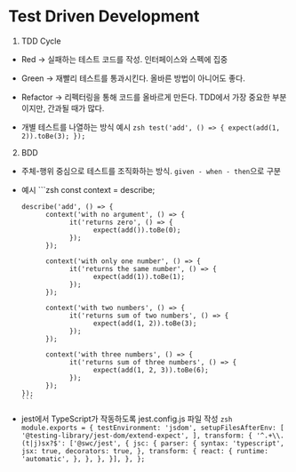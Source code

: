 # Test Driven Development

1. TDD Cycle

- Red -> 실패하는 테스트 코드를 작성.
      인터페이스와 스펙에 집중
- Green -> 재빨리 테스트를 통과시킨다.
      올바른 방법이 아니어도 좋다.
- Refactor -> 리펙터링을 통해 코드를 올바르게 만든다.
      TDD에서 가장 중요한 부분이지만, 간과될 때가 많다.

- 개별 테스트를 나열하는 방식
      예시
      ```zsh
      test('add', () => {
            expect(add(1, 2)).toBe(3);
      });
      ```

2. BDD

- 주체-행위 중심으로 테스트를 조직화하는 방식.
      `given - when - then`으로 구분

- 예시
      ```zsh
      const context = describe;

      describe('add', () => {
            context('with no argument', () => {
                  it('returns zero', () => {
                        expect(add()).toBe(0);
                  });
            });

            context('with only one number', () => {
                  it('returns the same number', () => {
                        expect(add(1)).toBe(1);
                  });
            });

            context('with two numbers', () => {
                  it('returns sum of two numbers', () => {
                        expect(add(1, 2)).toBe(3);
                  });
            });

            context('with three numbers', () => {
                  it('returns sum of three numbers', () => {
                        expect(add(1, 2, 3)).toBe(6);
                  });
            });
      });
      ```
- jest에서 TypeScript가 작동하도록 jest.config.js 파일 작성
      ```zsh
      module.exports = {
            testEnvironment: 'jsdom',
            setupFilesAfterEnv: [
            '@testing-library/jest-dom/extend-expect',
            ],
            transform: {
            '^.+\\.(t|j)sx?$': ['@swc/jest', {
                  jsc: {
                  parser: {
                  syntax: 'typescript',
                  jsx: true,
                  decorators: true,
                  },
                  transform: {
                  react: {
                        runtime: 'automatic',
                  },
                  },
                  },
            }],
            },
      };
      ```
